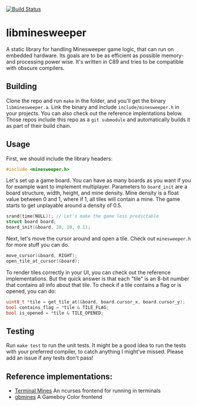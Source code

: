 [![Build Status](https://travis-ci.org/accatyyc/libminesweeper.svg?branch=master)](https://travis-ci.org/accatyyc/libminesweeper)
# libminesweeper 
A static library for handling Minesweeper game logic, that can run on embedded hardware. 
Its goals are to be as efficient as possible memory- and processing power wise. It's written
in C89 and tries to be compatible with obscure compilers.

## Building
Clone the repo and run `make` in the folder, and you'll get the binary `libminesweeper.a`. Link the binary and include 
`include/minesweeper.h` in your projects. You can also check out the reference implentations below. Those repos include this repo
as a `git submodule` and automatically builds it as part of their build chain.

## Usage

First, we should include the library headers:
```c
#include <minesweeper.h>
```

Let's set up a game board. You can have as many boards as you want if you for example want to implement multiplayer.
Parameters to `board_init` are a board structure, width, height, and mine density.
Mine density is a float value between 0 and 1, where if 1, all tiles will contain a mine.
The game starts to get unplayable around a density of 0.5.
	
```c
srand(time(NULL)); // Let's make the game less predictable
struct board board;
board_init(&board, 20, 10, 0.1);
```

Next, let's move the cursor around and open a tile. Check out `minesweeper.h` for more stuff you can do.
```c
move_cursor(&board, RIGHT);
open_tile_at_cursor(&board);
```

To render tiles correctly in your UI, you can check out the reference implementations. But the quick
answer is that each "tile" is an 8-bit number that contains all info about that tile. To check if a
tile contains a flag or is opened, you can do:
```c
uint8_t *tile = get_tile_at(&board, board.cursor_x, board.cursor_y);
bool contains_flag = *tile & TILE_FLAG;
bool is_opened = *tile & TILE_OPENED;
```

## Testing
Run `make test` to run the unit tests. It might be a good idea to run the tests
with your preferred compiler, to catch anything I might've missed. Please add an
issue if any tests don't pass!

## Reference implementations:
- [Terminal Mines](https://github.com/accatyyc/terminal-mines) An ncurses frontend for running in terminals
- [gbmines](https://github.com/rotmoset/gb-mines) A Gameboy Color frontend

